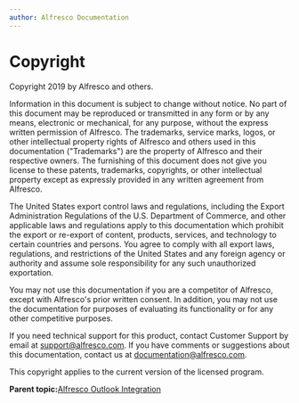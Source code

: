 ```yaml
---
author: Alfresco Documentation
---
```


# Copyright

Copyright 2019 by Alfresco and others.

Information in this document is subject to change without notice. No part of this document may be reproduced or transmitted in any form or by any means, electronic or mechanical, for any purpose, without the express written permission of Alfresco. The trademarks, service marks, logos, or other intellectual property rights of Alfresco and others used in this documentation \("Trademarks"\) are the property of Alfresco and their respective owners. The furnishing of this document does not give you license to these patents, trademarks, copyrights, or other intellectual property except as expressly provided in any written agreement from Alfresco.

The United States export control laws and regulations, including the Export Administration Regulations of the U.S. Department of Commerce, and other applicable laws and regulations apply to this documentation which prohibit the export or re-export of content, products, services, and technology to certain countries and persons. You agree to comply with all export laws, regulations, and restrictions of the United States and any foreign agency or authority and assume sole responsibility for any such unauthorized exportation.

You may not use this documentation if you are a competitor of Alfresco, except with Alfresco's prior written consent. In addition, you may not use the documentation for purposes of evaluating its functionality or for any other competitive purposes.

If you need technical support for this product, contact Customer Support by email at support@alfresco.com. If you have comments or suggestions about this documentation, contact us at documentation@alfresco.com.

This copyright applies to the current version of the licensed program.

**Parent topic:**[Alfresco Outlook Integration](../concepts/Outlook-overview.md)

